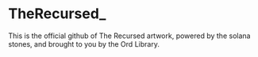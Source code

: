 # TheRecursed_
This is the official github of The Recursed artwork, powered by the solana stones, and brought to you by the Ord Library.
